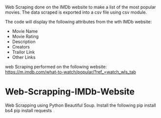 Web Scraping done on the IMDb website to make a list of the most popular movies. 
The data scraped is exported into a csv file using csv module.

The code will display the following attributes from the wth IMDb website:
 - Movie Name
 - Movie Rating
 - Description
 - Creators
 - Trailor Link
 - Other Links
 
web Scraping performed on the following website:
https://m.imdb.com/what-to-watch/popular/?ref_=watch_wls_tab

 
# Web-Scrapping-IMDb-Website
Web Scrapping using Python Beautiful Soup. 
Install the following 
pip install bs4
pip install requests
